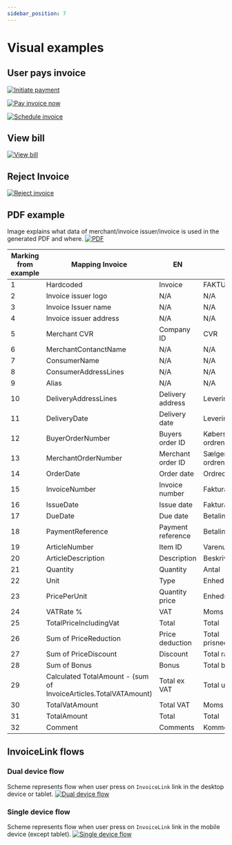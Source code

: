 ```yaml
---
sidebar_position: 7
---
```


# Visual examples

## User pays invoice

[![Initiate payment](/img/invoice-how_user_initiates_payment.jpeg)](/img/invoice-how_user_initiates_payment.jpeg)

[![Pay invoice now](/img/invoice-pay_invoice_now.jpeg)](/img/invoice-pay_invoice_now.jpeg)

[![Schedule invoice](/img/invoice-schedule_invoice_payment_for_future.jpeg)](/img/invoice-schedule_invoice_payment_for_future.jpeg)

## View bill

[![View bill](/img/invoice-view_bill.jpeg)](/img/invoice-view_bill.jpeg)

## Reject Invoice

[![Reject invoice](/img/invoice-reject_invoice.jpeg)](/imginvoice-/reject_invoice.jpeg)

## PDF example

Image explains what data of merchant/invoice issuer/invoice is used in the generated PDF and where.
[![PDF](/img/invoice-pdf.png)](/img/invoice-pdf.png)

| Marking from example | Mapping Invoice                                                     | EN                | DK                    | FI                   |
|-------------------------------|---------------------------------------------------------------------|-------------------|-----------------------|----------------------|
|                             1 | Hardcoded                                                           | Invoice           | FAKTURA               | LASKU                |
|                             2 | Invoice issuer logo                                                 | N/A               | N/A                   | N/A                  |
|                             3 | Invoice Issuer name                                                 | N/A               | N/A                   | N/A                  |
|                             4 | Invoice issuer address                                              | N/A               | N/A                   | N/A                  |
|                             5 | Merchant CVR                                                        | Company ID        | CVR                   | Y-tunnus             |
|                             6 | MerchantContanctName                                                | N/A               | N/A                   | N/A                  |
|                             7 | ConsumerName                                                        | N/A               | N/A                   | N/A                  |
|                             8 | ConsumerAddressLines                                                | N/A               | N/A                   | N/A                  |
|                             9 | Alias                                                               | N/A               | N/A                   | N/A                  |
|                            10 | DeliveryAddressLines                                                | Delivery address  | Leveringsadresse      | Toimitusosoite       |
|                            11 | DeliveryDate                                                        | Delivery date     | Leveringsdato         | Toimituspäivä        |
|                            12 | BuyerOrderNumber                                                    | Buyers order ID   | Købers ordrenummer    | Ostajan tilausnumero |
|                            13 | MerchantOrderNumber                                                 | Merchant order ID | Sælgers ordrenummmer  | Myyjän tilausnumero  |
|                            14 | OrderDate                                                           | Order date        | Ordredato             | Päivä                |
|                            15 | InvoiceNumber                                                       | Invoice number    | Fakturanummer         | Laskun numero        |
|                            16 | IssueDate                                                           | Issue date        | Fakturadato           | Laskun päivä         |
|                            17 | DueDate                                                             | Due date          | Betalingsdato         | Eräpäivä             |
|                            18 | PaymentReference                                                    | Payment reference | Betalingsreference    | Maksun viite         |
|                            19 | ArticleNumber                                                       | Item ID           | Varenummer            | Tuotenumero          |
|                            20 | ArticleDescription                                                  | Description       | Beskrivelse           | Kuvaus               |
|                            21 | Quantity                                                            | Quantity          | Antal                 | Määrä                |
|                            22 | Unit                                                                | Type              | Enhed                 | Yksikkö              |
|                            23 | PricePerUnit                                                        | Quantity price    | Enhedspris            | Yksikköhinta         |
|                            24 | VATRate %                                                           | VAT               | Moms                  | ALV                  |
|                            25 | TotalPriceIncludingVat                                              | Total             | Total                 | Yhteensä             |
|                            26 | Sum  of  PriceReduction                                             | Price deduction   | Total prisnedsættelse | Kokonaishinta        |
|                            27 | Sum  of  PriceDiscount                                              | Discount          | Total rabat           | Alennus              |
|                            28 | Sum of Bonus                                                        | Bonus             | Total bonus           | Kokonaisbonus        |
|                            29 | Calculated TotalAmount - (sum of InvoiceArticles.TotalVATAmount) | Total ex VAT      | Total uden moms       | Yhteensä ilman ALV   |
|                            30 | TotalVatAmount                                                      | Total VAT         | Moms                  | ALV yhteensä         |
|                            31 | TotalAmount                                                         | Total             | Total                 | Yhteensä             |
|                            32 | Comment                                                             | Comments          | Kommentar             | Kommentit            |

## InvoiceLink flows

### Dual device flow

Scheme represents flow when user press on `InvoiceLink` link in the desktop device or tablet.
[![Dual device flow](/img/invoice-dual_device_flow.png)](/img/invoice-dual_device_flow.png)

### Single device flow

Scheme represents flow when user press on `InvoiceLink` link in the mobile device (except tablet).
[![Single device flow](/img/invoice-single_device_flow.png)](/img/invoice-single_device_flow.png)
